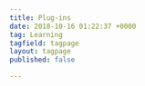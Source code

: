 ```yaml
---
title: Plug-ins
date: 2018-10-16 01:22:37 +0000
tag: Learning
tagfield: tagpage
layout: tagpage
published: false

---
```


